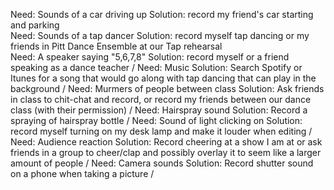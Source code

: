 Need: Sounds of a car driving up Solution: record my friend's car starting and parking  
Need: Sounds of a tap dancer Solution: record myself tap dancing or my friends in Pitt Dance Ensemble at our Tap rehearsal  
Need: A speaker saying "5,6,7,8" Solution: record myself or a friend speaking as a dance teacher /
Need: Music Solution: Search Spotify or Itunes for a song that would go along with tap dancing that can play in the background /
Need: Murmers of people between class Solution: Ask friends in class to chit-chat and record, or record my friends between our dance class (with their permission) /
Need: Hairspray sound Solution: Record a spraying of hairspray bottle /
Need: Sound of light clicking on Solution: record myself turning on my desk lamp and make it louder when editing /
Need: Audience reaction Solution: Record cheering at a show I am at or ask friends in a group to cheer/clap and possibly overlay it to seem like a larger amount of people /
Need: Camera sounds Solution: Record shutter sound on a phone when taking a picture /
